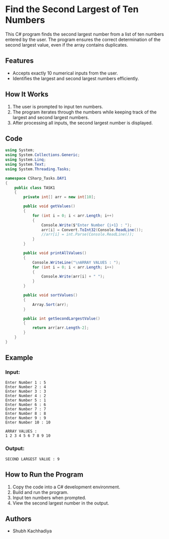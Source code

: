 # Find the Second Largest of Ten Numbers

This C# program finds the second largest number from a list of ten numbers entered by the user. The program ensures the correct determination of the second largest value, even if the array contains duplicates.

## Features
- Accepts exactly 10 numerical inputs from the user.
- Identifies the largest and second largest numbers efficiently.


## How It Works
1. The user is prompted to input ten numbers.
2. The program iterates through the numbers while keeping track of the largest and second largest numbers.
3. After processing all inputs, the second largest number is displayed.

## Code
```csharp
using System;
using System.Collections.Generic;
using System.Linq;
using System.Text;
using System.Threading.Tasks;

namespace CSharp_Tasks.DAY1
{
    public class TASK1
    {
        private int[] arr = new int[10];

        public void getValues()
        {
            for (int i = 0; i < arr.Length; i++)
            {
                Console.Write($"Enter Number {i+1} : ");
                arr[i] = Convert.ToInt32(Console.ReadLine());
                //arr[i] = int.Parse(Console.ReadLine());
            }
        }

        public void printAllValues()
        {
            Console.WriteLine("\nARRAY VALUES : ");
            for (int i = 0; i < arr.Length; i++)
            {
                Console.Write(arr[i] + " ");
            }
        }

        public void sortValues()
        {
            Array.Sort(arr);
        }

        public int getSecondLargestValue()
        {
            return arr[arr.Length-2];
        }
    }
}
```

## Example
### Input:
```
Enter Number 1 : 5
Enter Number 2 : 4
Enter Number 3 : 3
Enter Number 4 : 2
Enter Number 5 : 1
Enter Number 6 : 6
Enter Number 7 : 7
Enter Number 8 : 8
Enter Number 9 : 9
Enter Number 10 : 10

ARRAY VALUES :
1 2 3 4 5 6 7 8 9 10
```

### Output:
```
SECOND LARGEST VALUE : 9
```

## How to Run the Program
1. Copy the code into a C# development environment.
2. Build and run the program.
3. Input ten numbers when prompted.
4. View the second largest number in the output.











## Authors

- Shubh Kachhadiya

